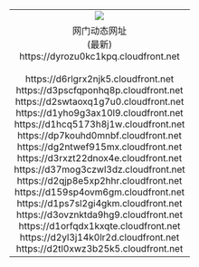﻿<table>
  <tr></tr>
  <tr><td colspan=2 align=center><img src="https://dyrozu0kc1kpq.cloudfront.net/Up/oGate.jpg" /></td></tr>
  <tr><td colspan=2 align=center>网门动态网址<br/>(最新)
<br>https://dyrozu0kc1kpq.cloudfront.net
<br/>
<br>https://d6rlgrx2njk5.cloudfront.net
<br>https://d3pscfqponhq8p.cloudfront.net
<br>https://d2swtaoxq1g7u0.cloudfront.net
<br>https://d1yho9g3ax10l9.cloudfront.net
<br>https://d1hcq5173h8j1w.cloudfront.net
<br>https://dp7kouhd0mnbf.cloudfront.net
<br>https://dg2ntwef915mx.cloudfront.net
<br>https://d3rxzt22dnox4e.cloudfront.net
<br>https://d37mog3czwl3dz.cloudfront.net
<br>https://d2qjp8e5xp2hhr.cloudfront.net
<br>https://d159sp4ovm6gm.cloudfront.net
<br>https://d1ps7sl2gi4gkm.cloudfront.net
<br>https://d3ovznktda9hg9.cloudfront.net
<br>https://d1orfqdx1kxqte.cloudfront.net
<br>https://d2yl3j14k0lr2d.cloudfront.net
<br>https://d2tl0xwz3b25k5.cloudfront.net
    </td>
  </tr>
</table>
